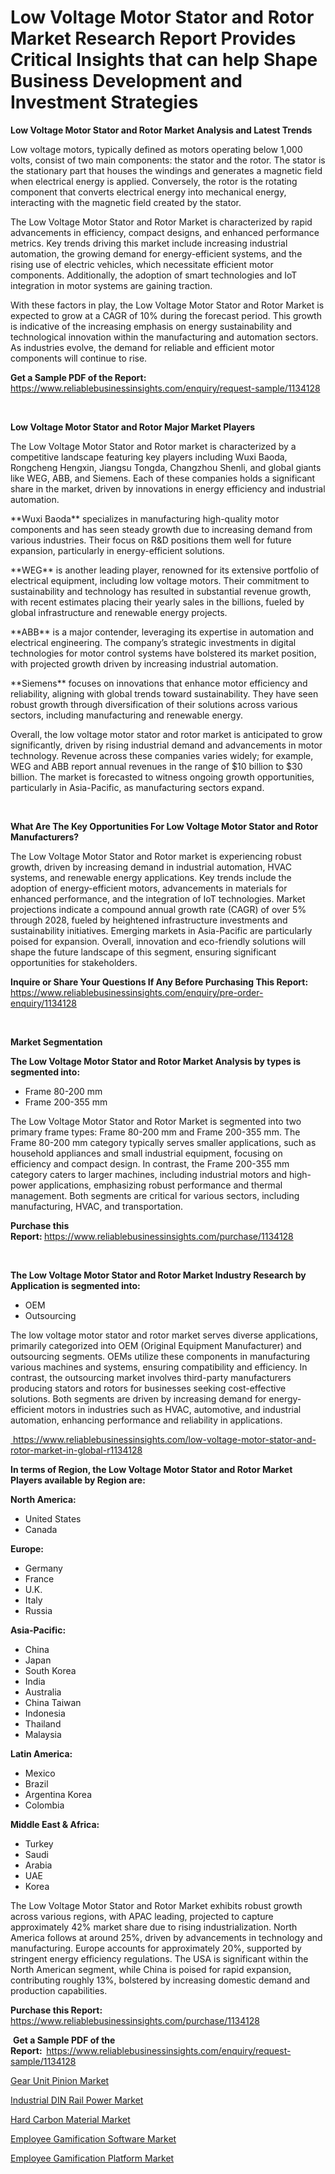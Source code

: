 <p><h1>Low Voltage Motor Stator and Rotor Market Research Report Provides Critical Insights that can help Shape Business Development and Investment Strategies</h1></p><p><strong>Low Voltage Motor Stator and Rotor Market Analysis and Latest Trends</strong></p>
<p><p>Low voltage motors, typically defined as motors operating below 1,000 volts, consist of two main components: the stator and the rotor. The stator is the stationary part that houses the windings and generates a magnetic field when electrical energy is applied. Conversely, the rotor is the rotating component that converts electrical energy into mechanical energy, interacting with the magnetic field created by the stator. </p><p>The Low Voltage Motor Stator and Rotor Market is characterized by rapid advancements in efficiency, compact designs, and enhanced performance metrics. Key trends driving this market include increasing industrial automation, the growing demand for energy-efficient systems, and the rising use of electric vehicles, which necessitate efficient motor components. Additionally, the adoption of smart technologies and IoT integration in motor systems are gaining traction. </p><p>With these factors in play, the Low Voltage Motor Stator and Rotor Market is expected to grow at a CAGR of 10% during the forecast period. This growth is indicative of the increasing emphasis on energy sustainability and technological innovation within the manufacturing and automation sectors. As industries evolve, the demand for reliable and efficient motor components will continue to rise.</p></p>
<p><strong>Get a Sample PDF of the Report:&nbsp;</strong> <a href="https://www.reliablebusinessinsights.com/enquiry/request-sample/1134128?utm_campaign=41&utm_medium=2&utm_source=Github&utm_content=ia&utm_term=08102024&utm_id=low-voltage-motor-stator-and-rotor">https://www.reliablebusinessinsights.com/enquiry/request-sample/1134128</a></p>
<p>&nbsp;</p>
<p><strong>Low Voltage Motor Stator and Rotor Major Market Players</strong></p>
<p><p>The Low Voltage Motor Stator and Rotor market is characterized by a competitive landscape featuring key players including Wuxi Baoda, Rongcheng Hengxin, Jiangsu Tongda, Changzhou Shenli, and global giants like WEG, ABB, and Siemens. Each of these companies holds a significant share in the market, driven by innovations in energy efficiency and industrial automation.</p><p>**Wuxi Baoda** specializes in manufacturing high-quality motor components and has seen steady growth due to increasing demand from various industries. Their focus on R&D positions them well for future expansion, particularly in energy-efficient solutions.</p><p>**WEG** is another leading player, renowned for its extensive portfolio of electrical equipment, including low voltage motors. Their commitment to sustainability and technology has resulted in substantial revenue growth, with recent estimates placing their yearly sales in the billions, fueled by global infrastructure and renewable energy projects.</p><p>**ABB** is a major contender, leveraging its expertise in automation and electrical engineering. The company’s strategic investments in digital technologies for motor control systems have bolstered its market position, with projected growth driven by increasing industrial automation.</p><p>**Siemens** focuses on innovations that enhance motor efficiency and reliability, aligning with global trends toward sustainability. They have seen robust growth through diversification of their solutions across various sectors, including manufacturing and renewable energy.</p><p>Overall, the low voltage motor stator and rotor market is anticipated to grow significantly, driven by rising industrial demand and advancements in motor technology. Revenue across these companies varies widely; for example, WEG and ABB report annual revenues in the range of $10 billion to $30 billion. The market is forecasted to witness ongoing growth opportunities, particularly in Asia-Pacific, as manufacturing sectors expand.</p></p>
<p>&nbsp;</p>
<p><strong>What Are The Key Opportunities For Low Voltage Motor Stator and Rotor Manufacturers?</strong></p>
<p><p>The Low Voltage Motor Stator and Rotor market is experiencing robust growth, driven by increasing demand in industrial automation, HVAC systems, and renewable energy applications. Key trends include the adoption of energy-efficient motors, advancements in materials for enhanced performance, and the integration of IoT technologies. Market projections indicate a compound annual growth rate (CAGR) of over 5% through 2028, fueled by heightened infrastructure investments and sustainability initiatives. Emerging markets in Asia-Pacific are particularly poised for expansion. Overall, innovation and eco-friendly solutions will shape the future landscape of this segment, ensuring significant opportunities for stakeholders.</p></p>
<p><strong>Inquire or Share Your Questions If Any Before Purchasing This Report:</strong> <a href="https://www.reliablebusinessinsights.com/enquiry/pre-order-enquiry/1134128?utm_campaign=41&utm_medium=2&utm_source=Github&utm_content=ia&utm_term=08102024&utm_id=low-voltage-motor-stator-and-rotor">https://www.reliablebusinessinsights.com/enquiry/pre-order-enquiry/1134128</a></p>
<p>&nbsp;</p>
<p><strong>Market Segmentation</strong></p>
<p><strong>The Low Voltage Motor Stator and Rotor Market Analysis by types is segmented into:</strong></p>
<p><ul><li>Frame 80-200 mm</li><li>Frame 200-355 mm</li></ul></p>
<p><p>The Low Voltage Motor Stator and Rotor Market is segmented into two primary frame types: Frame 80-200 mm and Frame 200-355 mm. The Frame 80-200 mm category typically serves smaller applications, such as household appliances and small industrial equipment, focusing on efficiency and compact design. In contrast, the Frame 200-355 mm category caters to larger machines, including industrial motors and high-power applications, emphasizing robust performance and thermal management. Both segments are critical for various sectors, including manufacturing, HVAC, and transportation.</p></p>
<p><strong>Purchase this Report:&nbsp;</strong><a href="https://www.reliablebusinessinsights.com/purchase/1134128?utm_campaign=41&utm_medium=2&utm_source=Github&utm_content=ia&utm_term=08102024&utm_id=low-voltage-motor-stator-and-rotor">https://www.reliablebusinessinsights.com/purchase/1134128</a></p>
<p>&nbsp;</p>
<p><strong>The Low Voltage Motor Stator and Rotor Market Industry Research by Application is segmented into:</strong></p>
<p><ul><li>OEM</li><li>Outsourcing</li></ul></p>
<p><p>The low voltage motor stator and rotor market serves diverse applications, primarily categorized into OEM (Original Equipment Manufacturer) and outsourcing segments. OEMs utilize these components in manufacturing various machines and systems, ensuring compatibility and efficiency. In contrast, the outsourcing market involves third-party manufacturers producing stators and rotors for businesses seeking cost-effective solutions. Both segments are driven by increasing demand for energy-efficient motors in industries such as HVAC, automotive, and industrial automation, enhancing performance and reliability in applications.</p></p>
<p><a href="https://www.reliablebusinessinsights.com/low-voltage-motor-stator-and-rotor-market-in-global-r1134128?utm_campaign=41&utm_medium=2&utm_source=Github&utm_content=ia&utm_term=08102024&utm_id=low-voltage-motor-stator-and-rotor">&nbsp;https://www.reliablebusinessinsights.com/low-voltage-motor-stator-and-rotor-market-in-global-r1134128</a></p>
<p><strong>In terms of Region, the Low Voltage Motor Stator and Rotor Market Players available by Region are:</strong></p>
<p>
    <p> <strong> North America: </strong>
        <ul>
            <li>United States</li>
            <li>Canada</li>
        </ul>
        </p> 
    <p> <strong> Europe: </strong>
        <ul>
            <li>Germany</li>
            <li>France</li>
            <li>U.K.</li>
            <li>Italy</li>
            <li>Russia</li>
        </ul>
        </p> 
    <p> <strong> Asia-Pacific: </strong>
        <ul>
            <li>China</li>
            <li>Japan</li>
            <li>South Korea</li>
            <li>India</li>
            <li>Australia</li>
            <li>China Taiwan</li>
            <li>Indonesia</li>
            <li>Thailand</li>
            <li>Malaysia</li>
        </ul>
        </p> 
    <p> <strong> Latin America: </strong>
        <ul>
            <li>Mexico</li>
            <li>Brazil</li>
            <li>Argentina Korea</li>
            <li>Colombia</li>
        </ul>
        </p> 
    <p> <strong> Middle East & Africa: </strong>
        <ul>
            <li>Turkey</li>
            <li>Saudi</li>
            <li>Arabia</li>
            <li>UAE</li>
            <li>Korea</li>
        </ul>
    </p>
    </p>
<p><p>The Low Voltage Motor Stator and Rotor Market exhibits robust growth across various regions, with APAC leading, projected to capture approximately 42% market share due to rising industrialization. North America follows at around 25%, driven by advancements in technology and manufacturing. Europe accounts for approximately 20%, supported by stringent energy efficiency regulations. The USA is significant within the North American segment, while China is poised for rapid expansion, contributing roughly 13%, bolstered by increasing domestic demand and production capabilities.</p></p>
<p><strong>Purchase this Report: </strong><a href="https://www.reliablebusinessinsights.com/purchase/1134128?utm_campaign=41&utm_medium=2&utm_source=Github&utm_content=ia&utm_term=08102024&utm_id=low-voltage-motor-stator-and-rotor">https://www.reliablebusinessinsights.com/purchase/1134128</a></p>
<p>&nbsp;<strong>Get a Sample PDF of the Report:&nbsp;&nbsp;</strong><a href="https://www.reliablebusinessinsights.com/enquiry/request-sample/1134128?utm_campaign=41&utm_medium=2&utm_source=Github&utm_content=ia&utm_term=08102024&utm_id=low-voltage-motor-stator-and-rotor">https://www.reliablebusinessinsights.com/enquiry/request-sample/1134128</a></p>
<p><strong></strong></p>
<p><p><a href="https://github.com/GraceTurner587/Market-Research-Report-List-1/blob/main/gear-unit-pinion-market.md?utm_campaign=41&utm_medium=2&utm_source=Github&utm_content=ia&utm_term=08102024&utm_id=low-voltage-motor-stator-and-rotor">Gear Unit Pinion Market</a></p><p><a href="https://issuu.com/reportprime-2/docs/industrial-din-rail-power-market-si_6c5946090d2fce?utm_campaign=41&utm_medium=2&utm_source=Github&utm_content=ia&utm_term=08102024&utm_id=low-voltage-motor-stator-and-rotor">Industrial DIN Rail Power Market</a></p><p><a href="https://issuu.com/reportprime-2/docs/hard-carbon-material-market-size-20_7c1d237362a272?utm_campaign=41&utm_medium=2&utm_source=Github&utm_content=ia&utm_term=08102024&utm_id=low-voltage-motor-stator-and-rotor">Hard Carbon Material Market</a></p><p><a href="https://www.linkedin.com/pulse/employee-gamification-software-market-drivers-challenges-forecast-mdncf?utm_campaign=41&utm_medium=2&utm_source=Github&utm_content=ia&utm_term=08102024&utm_id=low-voltage-motor-stator-and-rotor">Employee Gamification Software Market</a></p><p><a href="https://www.linkedin.com/pulse/employee-gamification-platform-market-strategic-insights-product-1xmwf?utm_campaign=41&utm_medium=2&utm_source=Github&utm_content=ia&utm_term=08102024&utm_id=low-voltage-motor-stator-and-rotor">Employee Gamification Platform Market</a></p></p>